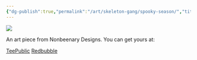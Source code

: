 ```yaml
---
{"dg-publish":true,"permalink":"/art/skeleton-gang/spooky-season/","title":"spooky season","tags":["Art","Skulls and Skellies"]}
---
```



![](https://baserow-media.ams3.digitaloceanspaces.com/user_files/96MswuqQrIk8IuURdsf5SIR4gRP6HsPd_f063b8e09f7d671008dc9f895cdfd925836976c25099364849c80876f23c2e08.jpg)

An art piece from Nonbeenary Designs. You can get yours at:

[TeePublic](https://www.teepublic.com/t-shirt/50075017-spooky-season?store_id=258912)
[Redbubble](https://www.redbubble.com/shop/ap/151542889?ref=studio-promote)
